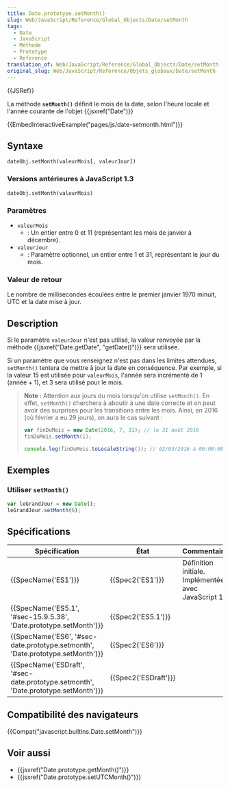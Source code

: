 ```yaml
---
title: Date.prototype.setMonth()
slug: Web/JavaScript/Reference/Global_Objects/Date/setMonth
tags:
  - Date
  - JavaScript
  - Méthode
  - Prototype
  - Reference
translation_of: Web/JavaScript/Reference/Global_Objects/Date/setMonth
original_slug: Web/JavaScript/Reference/Objets_globaux/Date/setMonth
---
```

{{JSRef}}

La méthode **`setMonth()`** définit le mois de la date, selon l'heure locale et l'année courante de l'objet {{jsxref("Date")}}

{{EmbedInteractiveExample("pages/js/date-setmonth.html")}}

## Syntaxe

    dateObj.setMonth(valeurMois[, valeurJour])

### Versions antérieures à JavaScript 1.3

    dateObj.setMonth(valeurMois)

### Paramètres

- `valeurMois`
  - : Un entier entre 0 et 11 (représentant les mois de janvier à décembre).
- `valeurJour`
  - : Paramètre optionnel, un entier entre 1 et 31, représentant le jour du mois.

### Valeur de retour

Le nombre de millisecondes écoulées entre le premier janvier 1970 minuit, UTC et la date mise à jour.

## Description

Si le paramètre `valeurJour` n'est pas utilisé, la valeur renvoyée par la méthode {{jsxref("Date.getDate", "getDate()")}} sera utilisée.

Si un paramètre que vous renseignez n'est pas dans les limites attendues, `setMonth()` tentera de mettre à jour la date en conséquence. Par exemple, si la valeur 15 est utilisée pour `valeurMois`, l'année sera incrémenté de 1 (année + 1), et 3 sera utilisé pour le mois.

> **Note :** Attention aux jours du mois lorsqu'on utilise `setMonth()`. En effet, `setMonth()` cherchera à aboutir à une date correcte et on peut avoir des surprises pour les transitions entre les mois. Ainsi, en 2016 (où février a eu 29 jours), on aura le cas suivant :
>
> ```js
> var finDuMois = new Date(2016, 7, 31); // le 31 août 2016
> finDuMois.setMonth(1);
>
> console.log(finDuMois.toLocaleString()); // 02/03/2016 à 00:00:00
> ```

## Exemples

### Utiliser `setMonth()`

```js
var leGrandJour = new Date();
leGrandJour.setMonth(6);
```

## Spécifications

| Spécification                                                                                                | État                         | Commentaires                                          |
| ------------------------------------------------------------------------------------------------------------ | ---------------------------- | ----------------------------------------------------- |
| {{SpecName('ES1')}}                                                                                     | {{Spec2('ES1')}}         | Définition initiale. Implémentée avec JavaScript 1.0. |
| {{SpecName('ES5.1', '#sec-15.9.5.38', 'Date.prototype.setMonth')}}                     | {{Spec2('ES5.1')}}     |                                                       |
| {{SpecName('ES6', '#sec-date.prototype.setmonth', 'Date.prototype.setMonth')}}     | {{Spec2('ES6')}}         |                                                       |
| {{SpecName('ESDraft', '#sec-date.prototype.setmonth', 'Date.prototype.setMonth')}} | {{Spec2('ESDraft')}} |                                                       |

## Compatibilité des navigateurs

{{Compat("javascript.builtins.Date.setMonth")}}

## Voir aussi

- {{jsxref("Date.prototype.getMonth()")}}
- {{jsxref("Date.prototype.setUTCMonth()")}}
